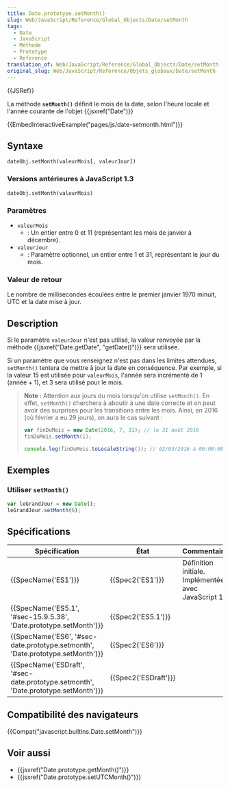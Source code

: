 ```yaml
---
title: Date.prototype.setMonth()
slug: Web/JavaScript/Reference/Global_Objects/Date/setMonth
tags:
  - Date
  - JavaScript
  - Méthode
  - Prototype
  - Reference
translation_of: Web/JavaScript/Reference/Global_Objects/Date/setMonth
original_slug: Web/JavaScript/Reference/Objets_globaux/Date/setMonth
---
```

{{JSRef}}

La méthode **`setMonth()`** définit le mois de la date, selon l'heure locale et l'année courante de l'objet {{jsxref("Date")}}

{{EmbedInteractiveExample("pages/js/date-setmonth.html")}}

## Syntaxe

    dateObj.setMonth(valeurMois[, valeurJour])

### Versions antérieures à JavaScript 1.3

    dateObj.setMonth(valeurMois)

### Paramètres

- `valeurMois`
  - : Un entier entre 0 et 11 (représentant les mois de janvier à décembre).
- `valeurJour`
  - : Paramètre optionnel, un entier entre 1 et 31, représentant le jour du mois.

### Valeur de retour

Le nombre de millisecondes écoulées entre le premier janvier 1970 minuit, UTC et la date mise à jour.

## Description

Si le paramètre `valeurJour` n'est pas utilisé, la valeur renvoyée par la méthode {{jsxref("Date.getDate", "getDate()")}} sera utilisée.

Si un paramètre que vous renseignez n'est pas dans les limites attendues, `setMonth()` tentera de mettre à jour la date en conséquence. Par exemple, si la valeur 15 est utilisée pour `valeurMois`, l'année sera incrémenté de 1 (année + 1), et 3 sera utilisé pour le mois.

> **Note :** Attention aux jours du mois lorsqu'on utilise `setMonth()`. En effet, `setMonth()` cherchera à aboutir à une date correcte et on peut avoir des surprises pour les transitions entre les mois. Ainsi, en 2016 (où février a eu 29 jours), on aura le cas suivant :
>
> ```js
> var finDuMois = new Date(2016, 7, 31); // le 31 août 2016
> finDuMois.setMonth(1);
>
> console.log(finDuMois.toLocaleString()); // 02/03/2016 à 00:00:00
> ```

## Exemples

### Utiliser `setMonth()`

```js
var leGrandJour = new Date();
leGrandJour.setMonth(6);
```

## Spécifications

| Spécification                                                                                                | État                         | Commentaires                                          |
| ------------------------------------------------------------------------------------------------------------ | ---------------------------- | ----------------------------------------------------- |
| {{SpecName('ES1')}}                                                                                     | {{Spec2('ES1')}}         | Définition initiale. Implémentée avec JavaScript 1.0. |
| {{SpecName('ES5.1', '#sec-15.9.5.38', 'Date.prototype.setMonth')}}                     | {{Spec2('ES5.1')}}     |                                                       |
| {{SpecName('ES6', '#sec-date.prototype.setmonth', 'Date.prototype.setMonth')}}     | {{Spec2('ES6')}}         |                                                       |
| {{SpecName('ESDraft', '#sec-date.prototype.setmonth', 'Date.prototype.setMonth')}} | {{Spec2('ESDraft')}} |                                                       |

## Compatibilité des navigateurs

{{Compat("javascript.builtins.Date.setMonth")}}

## Voir aussi

- {{jsxref("Date.prototype.getMonth()")}}
- {{jsxref("Date.prototype.setUTCMonth()")}}
